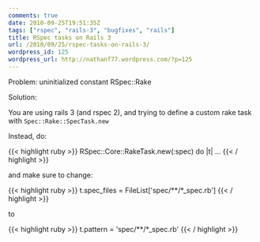 ```yaml
---
comments: true
date: 2010-09-25T19:51:35Z
tags: ["rspec", "rails-3", "bugfixes", "rails"]
title: RSpec tasks on Rails 3
url: /2010/09/25/rspec-tasks-on-rails-3/
wordpress_id: 125
wordpress_url: http://nathanf77.wordpress.com/?p=125
---
```


Problem:
uninitialized constant RSpec::Rake

Solution:

You are using rails 3 (and rspec 2), and trying to define a custom rake task with <code>Spec::Rake::SpecTask.new</code>

Instead, do:

{{< highlight ruby >}}
RSpec::Core::RakeTask.new(:spec) do |t|
...
{{< / highlight >}}

and make sure to change:

{{< highlight ruby >}}
t.spec_files = FileList['spec/**/*_spec.rb']
{{< / highlight >}}

to

{{< highlight ruby >}}
t.pattern   = 'spec/**/*_spec.rb'
{{< / highlight >}}

